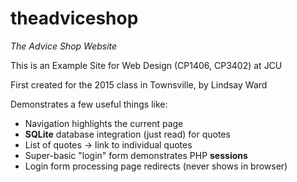 # theadviceshop
*The Advice Shop Website*

This is an Example Site for Web Design (CP1406, CP3402) at JCU

First created for the 2015 class in Townsville, by Lindsay Ward

Demonstrates a few useful things like:

- Navigation highlights the current page
- **SQLite** database integration (just read) for quotes
- List of quotes -> link to individual quotes
- Super-basic "login" form demonstrates PHP **sessions** 
- Login form processing page redirects (never shows in browser)